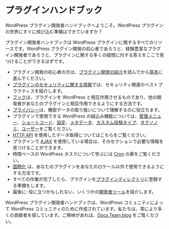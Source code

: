 <!--
# Plugin Handbook
-->

# プラグインハンドブック

<!--
_Welcome to the WordPress Plugin Developer Handbook; are you ready to jump right in to the world of WordPress plugins?_
-->

WordPress プラグイン開発者ハンドブックへようこそ。WordPress プラグインの世界にすぐに飛び込む準備はできていますか ?

<!--
The Plugin Developer Handbook is a resource for all things WordPress plugins. Whether you're new to WordPress plugin development, or you're an experienced plugin developer, you should be able to find the answer to many of your plugin-related questions right here.
-->

プラグイン開発者ハンドブックは WordPress プラグインに関するすべてのリソースです。WordPress プラグイン開発の初心者であろうと、経験豊富なプラグイン開発者であろうと、プラグインに関する多くの疑問に対する答えをここで見つけることができるはずです。

<!--
- If you're new to plugin development, start by reading the [introduction](https://developer.wordpress.org/plugins/intro/) and then move on to [the basics](https://developer.wordpress.org/plugins/plugin-basics/).
- The info in [plugin security](https://developer.wordpress.org/apis/security/) will introduce best practices for security related stuff.
- [Hooks](https://developer.wordpress.org/plugins/hooks/) are what make your plugin interact with WordPress, and how you can let other developers interact with your plugin.
- [Privacy](https://developer.wordpress.org/plugins/privacy/) will help you understand about handling sensitive data.
- To find out more about WordPress' built-in functionality that you can use in your plugin, check out [Administration Menus](https://developer.wordpress.org/plugins/administration-menus/), [Shortcodes](https://developer.wordpress.org/plugins/shortcodes/), [Settings](https://developer.wordpress.org/plugins/settings/), [Metadata](https://developer.wordpress.org/plugins/metadata/), [Custom Post Types](https://developer.wordpress.org/plugins/post-types/), [Taxonomies](https://developer.wordpress.org/plugins/taxonomies/), and [Users](https://developer.wordpress.org/plugins/users/).
- Learn about getting data using the [HTTP API](https://developer.wordpress.org/plugins/http-api/).
- If you're using [JavaScript, jQuery, or AJAX](https://developer.wordpress.org/plugins/javascript/) in your plugin, you'll find the information you need in that section.
- To learn about time-based WordPress tasks, check out the [Cron](https://developer.wordpress.org/plugins/cron/) chapter.
- [Internationalization](https://developer.wordpress.org/plugins/internationalization/) is how you get your plugin ready for use in locales other than your own.
- When all that is done, you can prepare your plugin for inclusion in the [Plugin Directory](https://developer.wordpress.org/plugins/wordpress-org/)
- Finally: some [developer tools](https://developer.wordpress.org/plugins/developer-tools/) you might find useful.
-->

- プラグイン開発の初心者の方は、[プラグイン開発の紹介](https://ja.wordpress.org/team/handbook/plugin-development/intro/)を読んでから[基本](https://ja.wordpress.org/team/handbook/plugin-development/plugin-basics/)に進んでください。
- [プラグインのセキュリティに関する情報](https://ja.wordpress.org/team/handbook/plugin-development/security/)では、セキュリティ関連のベストプラクティスを紹介します。
- [フック](https://ja.wordpress.org/team/handbook/plugin-development/hooks/)は、プラグインを WordPress と相互作用させるものであり、他の開発者があなたのプラグインと相互作用できるようにする方法です。
- [プライバシー](https://ja.wordpress.org/team/handbook/plugin-development/privacy/)は、機密データの取り扱いについて理解するのに役立ちます。
- プラグインで使用できる WordPress の組込み機能については、[管理メニュー](https://ja.wordpress.org/team/handbook/plugin-development/administration-menus/)、[ショートコード](https://ja.wordpress.org/team/handbook/plugin-development/shortcodes/)、[設定](https://ja.wordpress.org/team/handbook/plugin-development/settings/)、[メタデータ](https://ja.wordpress.org/team/handbook/plugin-development/metadata/)、[カスタム投稿タイプ](https://ja.wordpress.org/team/handbook/plugin-development/post-types/)、[タクソノミ](https://ja.wordpress.org/team/handbook/plugin-development/taxonomies/)、[ユーザー](https://ja.wordpress.org/team/handbook/plugin-development/users/)をご覧ください。
- [HTTP API](https://ja.wordpress.org/team/handbook/plugin-development/http-api/) を使用したデータ取得についてはこちらをご覧ください。
- プラグインで [AJAX](https://ja.wordpress.org/team/handbook/plugin-development/javascript/) を使用している場合は、そのセクションで必要な情報を見つけることができます。
- 時間ベースの WordPress タスクについて学ぶには [Cron](https://ja.wordpress.org/team/handbook/plugin-development/cron/) の章をご覧ください。
- [国際化](https://ja.wordpress.org/team/handbook/plugin-development/internationalization/) は、あなたのプラグインをあなたのロケール以外で使用できるようにする方法です。
- すべての作業が完了したら、プラグインを[プラグインディレクトリ](https://ja.wordpress.org/team/handbook/plugin-development/wordpress-org/)に登録する準備をします。
- 最後に: 役に立つかもしれない、いくつかの[開発者ツール](https://ja.wordpress.org/team/handbook/plugin-development/developer-tools/)を紹介します。

<!--
The WordPress Plugin Developer Handbook is created by the WordPress community, for the WordPress community. We are always looking for more contributors; if you're interested, stop by the [Docs Team blog](https://make.wordpress.org/docs/) to find out more about getting involved.
-->

WordPress プラグイン開発者ハンドブックは、WordPress コミュニティによって WordPress コミュニティのために作成されています。私たちは、常により多くの貢献者を探しています。ご興味があれば、[Docs Team blog](https://make.wordpress.org/docs/) をご覧ください。
